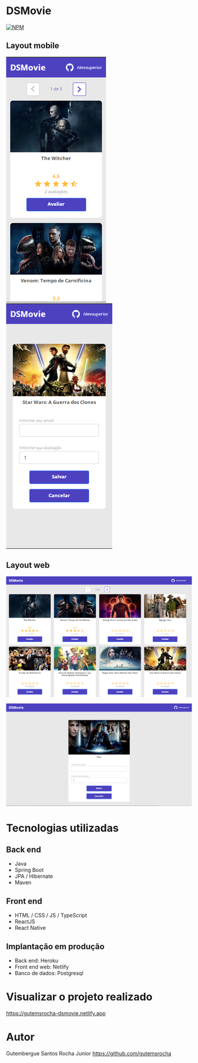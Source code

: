 # DSMovie
[![NPM](https://img.shields.io/npm/l/react)](https://github.com/neliocursos/exemplo-readme/blob/main/LICENSE) 

## Layout mobile
![Mobile 01](https://github.com/gutemsrocha/assets/blob/main/dsmovie03.png) ![Mobile 2](https://github.com/gutemsrocha/assets/blob/main/dsmovie04.png)





## Layout web
![Web 1](https://github.com/gutemsrocha/assets/blob/main/dsmovie01.png)

![Web 2](https://github.com/gutemsrocha/assets/blob/main/dsmovie02.png)


# Tecnologias utilizadas

## Back end
- Java
- Spring Boot
- JPA / Hibernate
- Maven

## Front end
- HTML / CSS / JS / TypeScript
- ReactJS
- React Native

## Implantação em produção

- Back end: Heroku
- Front end web: Netlify
- Banco de dados: Postgresql

# Visualizar o projeto realizado

https://gutemsrocha-dsmovie.netlify.app

# Autor

Gutembergue Santos Rocha Junior
https://github.com/gutemsrocha
